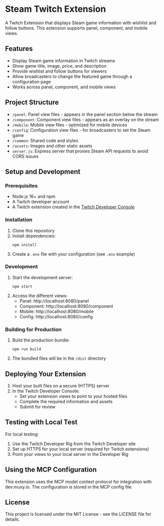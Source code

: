 # Steam Twitch Extension

A Twitch Extension that displays Steam game information with wishlist and follow buttons. This extension supports panel, component, and mobile views.

## Features

- Display Steam game information in Twitch streams
- Show game title, image, price, and description
- Provide wishlist and follow buttons for viewers
- Allow broadcasters to change the featured game through a configuration page
- Works across panel, component, and mobile views

## Project Structure

- `/panel`: Panel view files - appears in the panel section below the stream
- `/component`: Component view files - appears as an overlay on the stream
- `/mobile`: Mobile view files - optimized for mobile devices
- `/config`: Configuration view files - for broadcasters to set the Steam game
- `/common`: Shared code and styles
- `/assets`: Images and other static assets
- `server.js`: Express server that proxies Steam API requests to avoid CORS issues

## Setup and Development

### Prerequisites

- Node.js 16+ and npm
- A Twitch developer account
- A Twitch extension created in the [Twitch Developer Console](https://dev.twitch.tv/console/extensions)

### Installation

1. Clone this repository
2. Install dependencies:
   ```
   npm install
   ```
3. Create a `.env` file with your configuration (see `.env` example)

### Development

1. Start the development server:
   ```
   npm start
   ```
2. Access the different views:
   - Panel: http://localhost:8080/panel
   - Component: http://localhost:8080/component
   - Mobile: http://localhost:8080/mobile
   - Config: http://localhost:8080/config

### Building for Production

1. Build the production bundle:
   ```
   npm run build
   ```
2. The bundled files will be in the `/dist` directory

## Deploying Your Extension

1. Host your built files on a secure (HTTPS) server
2. In the Twitch Developer Console:
   - Set your extension views to point to your hosted files
   - Complete the required information and assets
   - Submit for review

## Testing with Local Test

For local testing:

1. Use the Twitch Developer Rig from the Twitch Developer site
2. Set up HTTPS for your local server (required for Twitch extensions)
3. Point your views to your local server in the Developer Rig

## Using the MCP Configuration

This extension uses the MCP model context protocol for integration with dev.muxy.io. The configuration is stored in the MCP config file.

## License

This project is licensed under the MIT License - see the LICENSE file for details.
